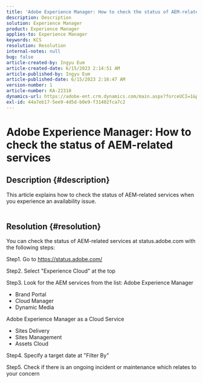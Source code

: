 ```yaml
---
title: 'Adobe Experience Manager: How to check the status of AEM-related services'
description: Description
solution: Experience Manager
product: Experience Manager
applies-to: Experience Manager
keywords: KCS
resolution: Resolution
internal-notes: null
bug: false
article-created-by: Ingyu Eum
article-created-date: 6/15/2023 2:14:51 AM
article-published-by: Ingyu Eum
article-published-date: 6/15/2023 2:16:47 AM
version-number: 1
article-number: KA-22310
dynamics-url: https://adobe-ent.crm.dynamics.com/main.aspx?forceUCI=1&pagetype=entityrecord&etn=knowledgearticle&id=45b17664-220b-ee11-8f6e-6045bd006b25
exl-id: 44a7eb17-5ee9-4d5d-b0e9-f31402fca7c2
---
```

# Adobe Experience Manager: How to check the status of AEM-related services

## Description {#description}

This article explains how to check the status of AEM-related services when you experience an availability issue.
<br> 

## Resolution {#resolution}


You can check the status of AEM-related services at status.adobe.com with the following steps:

Step1. Go to https://status.adobe.com/

Step2. Select "Experience Cloud" at the top

Step3. Look for the AEM services from the list:
Adobe Experience Manager
- Brand Portal    
- Cloud Manager    
- Dynamic Media

Adobe Experience Manager as a Cloud Service
- Sites Delivery
- Sites Management
- Assets Cloud

Step4. Specify a target date at "Filter By"

Step5. Check if there is an ongoing incident or maintenance which relates to your concern

